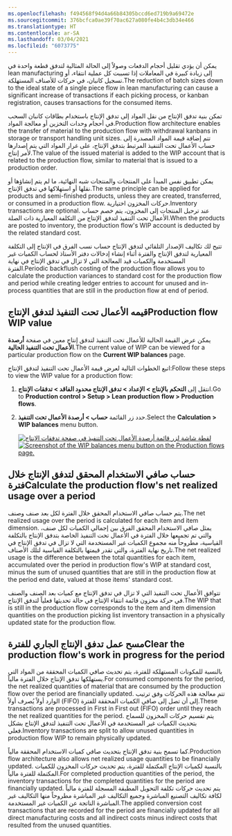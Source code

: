 ```yaml
---
ms.openlocfilehash: f494568f94d4a66b84305bccd6ed719b9a69472e
ms.sourcegitcommit: 376bcfca0ae39f70ac627a080fe4b4c3db34e466
ms.translationtype: HT
ms.contentlocale: ar-SA
ms.lasthandoff: 03/04/2021
ms.locfileid: "6073775"
---
```


<span data-ttu-id="7c242-101">يمكن أن يؤدي تقليل أحجام الدفعات وصولاً إلى الحالة المثالية لتدفق قطعة واحدة في lean manufacturing إلى زيادة كبيرة في المعاملات إذا تسببت كل عملية انتقاء، أو تسجيل كانبان، في حركات للأصناف المستهلكة.</span><span class="sxs-lookup"><span data-stu-id="7c242-101">The reduction of batch sizes down to the ideal state of a single piece flow in lean manufacturing can cause a significant increase of transactions if each picking process, or kanban registration, causes transactions for the consumed items.</span></span>

<span data-ttu-id="7c242-102">تمكن بنية تدفق الإنتاج من نقل المواد إلى تدفق الإنتاج باستخدام بطاقات كانبان السحب في أحجام وحدات التخزين أو معالجة المواد.</span><span class="sxs-lookup"><span data-stu-id="7c242-102">Production flow architecture enables the transfer of material to the production flow with withdrawal kanbans in storage or transport handling unit sizes.</span></span> <span data-ttu-id="7c242-103">تتم إضافة قيمة المواد المصدرة إلى حساب الأعمال تحت التنفيذ المرتبط بتدفق الإنتاج، على غرار المواد التي يتم إصدارها لأمر إنتاج.</span><span class="sxs-lookup"><span data-stu-id="7c242-103">The value of the issued material is added to the WIP account that is related to the production flow, similar to material that is issued to a production order.</span></span>

<span data-ttu-id="7c242-104">يمكن تطبيق نفس المبدأ على المنتجات والمنتجات شبه النهائية، ما لم يتم إنشاؤها أو نقلها أو استهلاكها في تدفق الإنتاج.</span><span class="sxs-lookup"><span data-stu-id="7c242-104">The same principle can be applied for products and semi-finished products, unless they are created, transferred, or consumed in a production flow.</span></span> <span data-ttu-id="7c242-105">حركات المخزون اختيارية.</span><span class="sxs-lookup"><span data-stu-id="7c242-105">Inventory transactions are optional.</span></span> <span data-ttu-id="7c242-106">عند ترحيل المنتجات إلى المخزون، يتم خصم حساب الأعمال تحت التنفيذ لتدفق الإنتاج من التكلفة المعيارية ذات الصلة.</span><span class="sxs-lookup"><span data-stu-id="7c242-106">When the products are posted to inventory, the production flow's WIP account is deducted by the related standard cost.</span></span>

<span data-ttu-id="7c242-107">تتيح لك تكاليف الإصدار التلقائي لتدفق الإنتاج حساب نسب الفرق في الإنتاج إلى التكلفة المعيارية لتدفق الإنتاج والفترة أثناء إنشاء إدخالات دفتر الأستاذ لحساب الكميات غير المستخدمة والكميات قيد المعالجة التي لا تزال في تدفق الإنتاج في نهاية الفترة.</span><span class="sxs-lookup"><span data-stu-id="7c242-107">Periodic backflush costing of the production flow allows you to calculate the production variances to standard cost for the production flow and period while creating ledger entries to account for unused and in-process quantities that are still in the production flow at end of period.</span></span>

## <a name="production-flow-wip-value"></a><span data-ttu-id="7c242-108">قيمه الأعمال تحت التنفيذ لتدفق الإنتاج</span><span class="sxs-lookup"><span data-stu-id="7c242-108">Production flow WIP value</span></span>

<span data-ttu-id="7c242-109">يمكن عرض القيمة الحالية للأعمال تحت التنفيذ لتدفق إنتاج معين في صفحة **أرصدة الأعمال تحت التنفيذ الحالية**.</span><span class="sxs-lookup"><span data-stu-id="7c242-109">The current value of WIP can be viewed for a particular production flow on the **Current WIP balances** page.</span></span>

<span data-ttu-id="7c242-110">اتبع الخطوات التالية لعرض قيمة الأعمال تحت التنفيذ لتدفق الإنتاج:</span><span class="sxs-lookup"><span data-stu-id="7c242-110">Follow these steps to view the WIP value for a production flow:</span></span>

1.  <span data-ttu-id="7c242-111">انتقل إلى **التحكم بالإنتاج > الإعداد > تدفق الإنتاج محدود الفاقد > تدفقات الإنتاج**.</span><span class="sxs-lookup"><span data-stu-id="7c242-111">Go to **Production control > Setup > Lean production flow > Production flows**.</span></span>

2.  <span data-ttu-id="7c242-112">حدد زر القائمة **حساب > أرصدة الأعمال تحت التنفيذ**.</span><span class="sxs-lookup"><span data-stu-id="7c242-112">Select the **Calculation > WIP balances** menu button.</span></span>

    <span data-ttu-id="7c242-113">[![لقطة شاشة لزر قائمة أرصدة الأعمال تحت التنفيذ في صفحة تدفقات الإنتاج](../media/wip-balances.png)](../media/wip-balances.png#lightbox)</span><span class="sxs-lookup"><span data-stu-id="7c242-113">[![Screenshot of the WIP balances menu button on the Production flows page.](../media/wip-balances.png)](../media/wip-balances.png#lightbox)</span></span>


## <a name="calculate-the-production-flows-net-realized-usage-over-a-period"></a><span data-ttu-id="7c242-114">حساب صافي الاستخدام المحقق لتدفق الإنتاج خلال فترة</span><span class="sxs-lookup"><span data-stu-id="7c242-114">Calculate the production flow's net realized usage over a period</span></span>

<span data-ttu-id="7c242-115">يتم حساب صافي الاستخدام المحقق خلال الفترة لكل بعد صنف وصنف.</span><span class="sxs-lookup"><span data-stu-id="7c242-115">The net realized usage over the period is calculated for each item and item dimension.</span></span> <span data-ttu-id="7c242-116">يمثل صافي الاستخدام المحقق الفرق بين إجمالي الكميات لكل صنف، والتي تم تجميعها خلال الفترة في الأعمال تحت التنفيذ الخاصة بتدفق الإنتاج بالتكلفة القياسية، مطروحاً منه مجموع الكميات غير المستخدمة التي لا تزال في تدفق الإنتاج في تاريخ نهاية الفترة، والتي تقدر قيمتها بالتكلفة القياسية لتلك الأصناف.</span><span class="sxs-lookup"><span data-stu-id="7c242-116">The net realized usage is the difference between the total quantities for each item, accumulated over the period in production flow's WIP at standard cost, minus the sum of unused quantities that are still in the production flow at the period end date, valued at those items' standard cost.</span></span>

<span data-ttu-id="7c242-117">تتوافق الأعمال تحت التنفيذ التي لا تزال في تدفق الإنتاج مع كميات بعد الصنف والصنف في حركة مخزون قائمة انتقاء الإنتاج في حالة تحديثها فعلياً لتدفق الإنتاج.</span><span class="sxs-lookup"><span data-stu-id="7c242-117">The WIP that is still in the production flow corresponds to the item and item dimension quantities on the production picking list inventory transaction in a physically updated state for the production flow.</span></span>

## <a name="clear-the-production-flows-work-in-progress-for-the-period"></a><span data-ttu-id="7c242-118">مسح عمل تدفق الإنتاج الجاري للفترة</span><span class="sxs-lookup"><span data-stu-id="7c242-118">Clear the production flow's work in progress for the period</span></span>

<span data-ttu-id="7c242-119">بالنسبة للمكونات المستهلكة للفترة، يتم تحديث صافي الكميات المحققة من المواد التي يستهلكها تدفق الإنتاج خلال الفترة مالياً.</span><span class="sxs-lookup"><span data-stu-id="7c242-119">For consumed components for the period, the net realized quantities of material that are consumed by the production flow over the period are financially updated.</span></span> <span data-ttu-id="7c242-120">تتم معالجة هذه الحركات وفق ترتيب ‏‫الوارد أولاً يُصرف أولاً‬ (FIFO) إلى أن تصل إلى صافي الكميات المحققة للفترة.</span><span class="sxs-lookup"><span data-stu-id="7c242-120">These transactions are processed in First in First out (FIFO) order until they reach the net realized quantities for the period.</span></span> <span data-ttu-id="7c242-121">يتم تقسيم حركات المخزون للسماح بتحديث الكميات غير المستخدمة في الأعمال تحت التنفيذ لتدفق الإنتاج بشكل فعلي.</span><span class="sxs-lookup"><span data-stu-id="7c242-121">Inventory transactions are split to allow unused quantities in production flow WIP to remain physically updated.</span></span>

<span data-ttu-id="7c242-122">كما تسمح بنية تدفق الإنتاج بتحديث صافي كميات الاستخدام المحققة مالياً.</span><span class="sxs-lookup"><span data-stu-id="7c242-122">Production flow architecture also allows net realized usage quantities to be financially updated.</span></span> <span data-ttu-id="7c242-123">بالنسبة لكميات الإنتاج المكتملة للفترة، يتم تحديث حركات المخزون للكميات المكتملة للفترة مالياً.</span><span class="sxs-lookup"><span data-stu-id="7c242-123">For completed production quantities of the period, the inventory transactions for the completed quantities for the period are financially updated.</span></span> <span data-ttu-id="7c242-124">يتم تحديث حركات تكلفة التحويل المطبقة المسجلة للفترة مالياً لكافة تكاليف التصنيع المباشرة وجميع التكاليف غير المباشرة مطروحاً منها التكاليف غير المباشرة الناتجة عن الكميات غير المستخدمة.</span><span class="sxs-lookup"><span data-stu-id="7c242-124">The applied conversion cost transactions that are recorded for the period are financially updated for all direct manufacturing costs and all indirect costs minus indirect costs that resulted from the unused quantities.</span></span>
